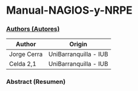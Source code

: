 # Manual-NAGIOS-y-NRPE

[<h3>Authors (Autores)</h3>](#tabla-de-autores)


| Author       |    Origin   | 
|--------------|--------------|
| Jorge Cerra  | UniBarranquilla - IUB    | 
| Celda 2,1    | UniBarranquilla - IUB    | 



<h3>Abstract (Resumen)</h3>



